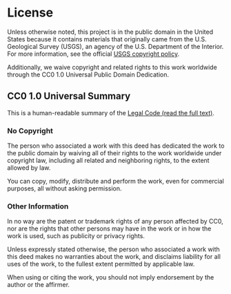 License
=======

Unless otherwise noted, this project is in the public domain in the United States
because it contains materials that originally came from the U.S. Geological Survey
(USGS), an agency of the U.S. Department of the Interior. For more information, see the
official [USGS copyright policy][1].

Additionally, we waive copyright and related rights to this work worldwide through the
CC0 1.0 Universal Public Domain Dedication.

CC0 1.0 Universal Summary
-------------------------

This is a human-readable summary of the [Legal Code (read the full text)][2].

### No Copyright

The person who associated a work with this deed has dedicated the work to the public
domain by waiving all of their rights to the work worldwide under copyright law,
including all related and neighboring rights, to the extent allowed by law.

You can copy, modify, distribute and perform the work, even for commercial purposes, all
without asking permission.

### Other Information

In no way are the patent or trademark rights of any person affected by CC0, nor are the
rights that other persons may have in the work or in how the work is used, such as
publicity or privacy rights.

Unless expressly stated otherwise, the person who associated a work with this deed makes
no warranties about the work, and disclaims liability for all uses of the work, to the
fullest extent permitted by applicable law.

When using or citing the work, you should not imply endorsement by the author or the
affirmer.

[1]: https://www.usgs.gov/information-policies-and-instructions/copyrights-and-credits
[2]: https://creativecommons.org/publicdomain/zero/1.0/legalcode
